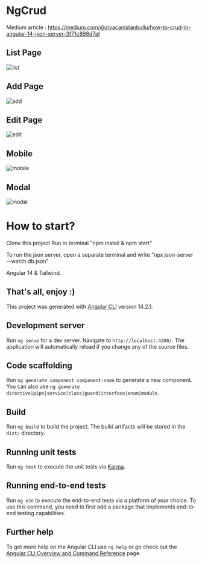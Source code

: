 # NgCrud

Medium article : https://medium.com/@ziyacanistanbullu/how-to-crud-in-angular-14-json-server-3f71c898d7af

## List Page

![list](https://user-images.githubusercontent.com/37026328/187525815-96ffc773-b4f9-4aeb-9eaf-bd6c0154881b.png)

## Add Page

![add](https://user-images.githubusercontent.com/37026328/187525820-5c6b6075-a843-4691-9843-d3a3a645fb5e.png)

## Edit Page

![edit](https://user-images.githubusercontent.com/37026328/187525823-807e77ca-ea3e-40a1-89be-fc6f8e81db1d.png)

## Mobile

![mobile](https://user-images.githubusercontent.com/37026328/187525827-58be9398-ce7c-44be-a3ca-328e03bc7a19.png)

## Modal

![modal](https://user-images.githubusercontent.com/37026328/187525821-2f6b48ca-7712-4646-a777-2934f66c4d3b.png)

# How to start?
Clone this project
Run in terminal "npm install & npm start"

To run the json server, open a separate terminal and write "npx json-server --watch db.json"

Angular 14 & Tailwind.

##  That's all, enjoy :)

This project was generated with [Angular CLI](https://github.com/angular/angular-cli) version 14.2.1.

## Development server

Run `ng serve` for a dev server. Navigate to `http://localhost:4200/`. The application will automatically reload if you change any of the source files.

## Code scaffolding

Run `ng generate component component-name` to generate a new component. You can also use `ng generate directive|pipe|service|class|guard|interface|enum|module`.

## Build

Run `ng build` to build the project. The build artifacts will be stored in the `dist/` directory.

## Running unit tests

Run `ng test` to execute the unit tests via [Karma](https://karma-runner.github.io).

## Running end-to-end tests

Run `ng e2e` to execute the end-to-end tests via a platform of your choice. To use this command, you need to first add a package that implements end-to-end testing capabilities.

## Further help

To get more help on the Angular CLI use `ng help` or go check out the [Angular CLI Overview and Command Reference](https://angular.io/cli) page.
